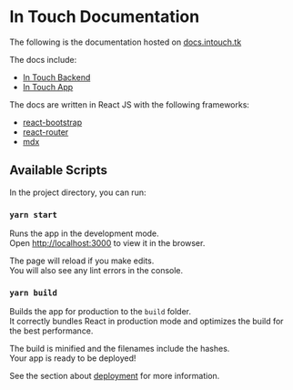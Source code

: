 # In Touch Documentation

The following is the documentation hosted on [docs.intouch.tk](http://docs.intouch.tk)

The docs include: 
- [In Touch Backend](https://github.com/In-Touch-Hackathon/In-Touch-Backend)
- [In Touch App](https://github.com/In-Touch-Hackathon/In-Touch-App)

The docs are written in React JS with the following frameworks:
- [react-bootstrap](https://react-bootstrap.github.io/)
- [react-router](https://reacttraining.com/react-router/web/guides/quick-start)
- [mdx](https://mdxjs.com/)


## Available Scripts

In the project directory, you can run:

### `yarn start`

Runs the app in the development mode.<br />
Open [http://localhost:3000](http://localhost:3000) to view it in the browser.

The page will reload if you make edits.<br />
You will also see any lint errors in the console.

### `yarn build`

Builds the app for production to the `build` folder.<br />
It correctly bundles React in production mode and optimizes the build for the best performance.

The build is minified and the filenames include the hashes.<br />
Your app is ready to be deployed!

See the section about [deployment](https://facebook.github.io/create-react-app/docs/deployment) for more information.